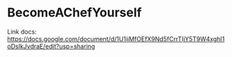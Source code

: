 # BecomeAChefYourself
Link docs: https://docs.google.com/document/d/1U1ijMfOEfX9Nd5fCrrTIjY5T9W4xghI1oDsIkJvdraE/edit?usp=sharing
